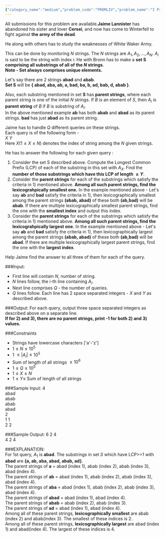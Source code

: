 ```yaml
---
{"category_name":"medium","problem_code":"PROMLIV","problem_name":"I Promised to Fight for the Living","languages_supported":{"0":"C","1":"CPP14","2":"JAVA","3":"PYTH","4":"PYTH 3.6","5":"PYPY","6":"CS2","7":"PAS fpc","8":"PAS gpc","9":"RUBY","10":"PHP","11":"GO","12":"NODEJS","13":"HASK","14":"rust","15":"SCALA","16":"swift","17":"D","18":"PERL","19":"FORT","20":"WSPC","21":"ADA","22":"CAML","23":"ICK","24":"BF","25":"ASM","26":"CLPS","27":"PRLG","28":"ICON","29":"SCM qobi","30":"PIKE","31":"ST","32":"NICE","33":"LUA","34":"BASH","35":"NEM","36":"LISP sbcl","37":"LISP clisp","38":"SCM guile","39":"JS","40":"ERL","41":"TCL","42":"kotlin","43":"PERL6","44":"TEXT","45":"SCM chicken","46":"PYP3","47":"CLOJ","48":"R","49":"COB","50":"FS"},"max_timelimit":2.5,"source_sizelimit":50000,"problem_author":"shivamg_isc","problem_tester":null,"date_added":"4-04-2019","tags":{"0":"shivamg_isc"},"time":{"view_start_date":1554669000,"submit_start_date":1554669000,"visible_start_date":1554669000,"end_date":1735669800},"is_direct_submittable":false,"layout":"problem"}
---
```

<span class="solution-visible-txt">All submissions for this problem are available.</span>**Jaime Lannister** has abandoned his sister and lover **Cersei**, and now has come to Winterfell to fight against **the army of the dead**.  

He along with others has to study the weaknesses of White Waker Army.  

This can be done by monitoring $N$ strings. The $N$ strings are $A_1, A_2, \ldots, A_N$. $A_i$ is said to be the string with index $i$.
He with Bronn has to make a **set S comprising all substrings of all of the $N$ strings**.     
**Note - Set always comprises unique elements.**   

Let's say there are 2 strings **abad** and **abab**.   
**Set S** will be **{ abad, aba, ab, a, bad, ba, b, ad, bab, d, abab }**.      

Also, each substring mentioned in set **S** has **parent strings**, where each parent string is 
one of the initial $N$ strings.
If $B$ is an element of $S$, then $A_i$ is **parent string** of $B$ if $B$ is substring of $A_i$.      
In the above mentioned example **ab** has both **abab** and **abad** as its parent strings. **bad** has just **abad** as its parent string.    

 Jaime has to handle $Q$ different queries on these strings.     
Each query is of the following form -  
$X$ $Y$      
Here $X (1\leq X \leq N)$ denotes the index of string among the $N$ given strings.

He has to answer the following for each given query :     


1. Consider the set S described above. Compute the Longest Common Prefix (LCP) of each of the substring in this set with $A_X$. Find the **number of those substrings which have this LCP of length $\geq Y$**.    
2. Consider the **parent strings** for each of the substrings which satisfy the criteria in 1) mentioned above. **Among all such parent strings, find the lexicograhpically smallest one.** In the example mentioned above - Let's say **ab** and **bad** satisfy the criteria in 1), then lexicographically smallest among the parent strings **(abab, abad)** of these both  **(ab,bad)** will be **abab**.   If there are multiple lexicographically smallest parent strings, find the one with the **smallest index** and output this index.
3. Consider the **parent strings** for each of the substrings which satisfy the criteria in 1) mentioned above. **Among all such parent strings, find the lexicograhpically largest one.** In the example mentioned above - Let's say **ab** and **bad** satisfy the criteria in 1), then lexicographically largest among the parent strings **(abab, abad)** of these both  **(ab,bad)** will be **abad**.   If there are multiple lexicographically largest parent strings, find the one with the **largest index**.

Help Jaime find the answer to all three of them for each of the query.     


###Input:

- First line will contain $N$, number of string.
- $N$ lines follow, the i-th line containing $A_i$.  
- Next line comprises $Q$ - the number of queries.  
- $Q$ lines follow. Each line has 2 space separated integers  - $X$ and $Y$ as described above.

###Output:
For each query, output three space separated integers as described above on a separate line.  
**If for 2) and 3), there are no parent strings, print -1 for both 2) and 3) values.**

###Constraints 
- Strings have lowercase characters ['a'-'z']
- $1 \leq N \leq 10^5$
- 1 $\leq |A_i| \leq 10^5$
- Sum of length of all strings $\leq 10^6$  
- $1 \leq Q \leq 10^5$  
- $1 \leq X \leq N$
- $1 \leq Y \leq$ Sum of length of all strings

###Sample Input:
4  
abad  
abab  
abab  
abad  
2  
1 1  
2 2  


###Sample Output:
6 2 4   
4 2 4  
	
###EXPLANATION:   
For 1st query, $A_1$ is **abad**. The substrings in set $S$ which have LCP>=1 with **abad** are **{a, ab, aba, abad, abab, ad}**.   
The parent strings of **a** = abad (index 1), abab (index 2), abab (index 3), abad (index 4).   
The parent strings of **ab** = abad (index 1), abab (index 2), abab (index 3), abad (index 4).     
The parent strings of **aba** = abad (index 1), abab (index 2), abab (index 3), abad (index 4).     
The parent strings of **abad** = abad (index 1), abad (index 4).    
The parent strings of **abab** = abab (index 2), abab (index 3).  
The parent strings of **ad** = abad (index 1), abad (index 4).      
Among all of these parent strings, **lexicographically smallest** are abab (index 2) and abab(index 3). The smallest of these indices is 2.     
Among all of these parent strings, **lexicographically largest** are abad (index 1) and abad(index 4). The largest of these indices is 4.     